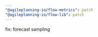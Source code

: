```yaml
---
"@agileplanning-io/flow-metrics": patch
"@agileplanning-io/flow-lib": patch
---
```


fix: forecast sampling
